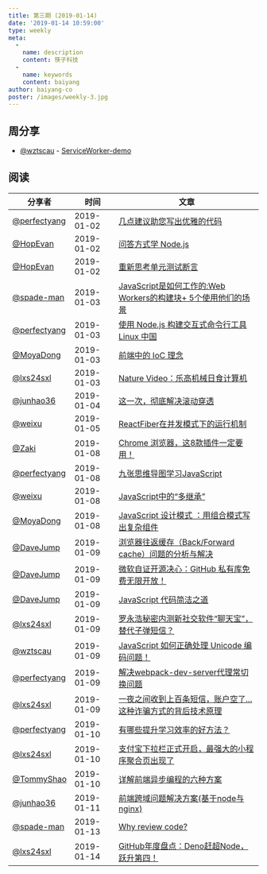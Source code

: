 ```yaml
---
title: 第三期 (2019-01-14)
date: '2019-01-14 10:59:00'
type: weekly
meta:
  -
    name: description
    content: 筷子科技
  -
    name: keywords
    content: baiyang
author: baiyang-co
poster: /images/weekly-3.jpg
---
```


## 周分享

* [@wztscau](https://github.com/wztscau) - [ServiceWorker-demo](https://github.com/wztscau/ServiceWorker-demo)

## 阅读

分享者 | 时间 | 文章
--- | --- | ---
[@perfectyang](https://github.com/perfectyang)       | 2019-01-02 | [几点建议助您写出优雅的代码](https://mp.weixin.qq.com/s/awkq3tbpCERgOwv5eL4LrQ)
[@HopEvan](https://github.com/HopEvan)       | 2019-01-02 | [问答方式学 Node.js](https://juejin.im/post/5c24c9d66fb9a049f43b60da?utm_source=wechat)
[@HopEvan](https://github.com/HopEvan)       | 2019-01-02 | [重新思考单元测试断言](https://juejin.im/post/5c2b0799e51d45690a253f89?utm_source=wechat)
[@spade-man](https://github.com/spademan)       | 2019-01-03 | [JavaScript是如何工作的:Web Workers的构建块+ 5个使用他们的场景](https://segmentfault.com/a/1190000017578650)
[@perfectyang](https://github.com/perfectyang)       | 2019-01-03 | [使用 Node.js 构建交互式命令行工具 Linux 中国](https://mp.weixin.qq.com/s/wdNuvArj6nonKBQrpPoy-A)
[@MoyaDong](https://github.com/byMoya)       | 2019-01-03 | [前端中的 IoC 理念](https://juejin.im/post/5c2c47dcf265da616d544a53)
[@lxs24sxl](https://github.com/lxs24sxl)       | 2019-01-03 | [Nature Video：乐高机械日食计算机](https://mp.weixin.qq.com/s/0j0wNgggVciqlA2qs99FwA)
[@junhao36](https://github.com/junhao36)       | 2019-01-04 | [这一次，彻底解决滚动穿透](https://mp.weixin.qq.com/s/Vr-R4FYLcb7CzDR2pkxzjg)
[@weixu](https://github.com/veici)       | 2019-01-05 | [ReactFiber在并发模式下的运行机制](https://zhuanlan.zhihu.com/p/54042084?utm_source=wechat_session&utm_medium=social&utm_oi=39324099805184)
[@Zaki](https://github.com/860029955)       | 2019-01-08 | [Chrome 浏览器，这8款插件一定要用！](https://juejin.im/post/5c09e78ae51d455fe17604d6)
[@perfectyang](https://github.com/perfectyang)       | 2019-01-08 | [九张思维导图学习JavaScript](https://mp.weixin.qq.com/s/Qu5E3p7JQF-kdjWUMFxQQg)
[@weixu](https://github.com/veici)       | 2019-01-08 | [JavaScript中的“多继承”](https://zhuanlan.zhihu.com/p/34693209?utm_source=wechat_session&utm_medium=social&utm_oi=39324099805184)
[@MoyaDong](https://github.com/byMoya)       | 2019-01-08 | [JavaScript 设计模式 ：用组合模式写出复杂组件](https://juejin.im/post/59e653c46fb9a0452935d715)
[@DaveJump](https://github.com/DaveJump)       | 2019-01-09 | [浏览器往返缓存（Back/Forward cache）问题的分析与解决](https://mp.weixin.qq.com/s/zFR9_PjqMrMPIYi0oAzuvw)
[@DaveJump](https://github.com/DaveJump)       | 2019-01-09 | [微软自证开源决心：GitHub 私有库免费无限开放！](https://mp.weixin.qq.com/s/A9mam6ET-FaizbErh3XgXA)
[@DaveJump](https://github.com/DaveJump)       | 2019-01-09 | [JavaScript 代码简洁之道](https://mp.weixin.qq.com/s/xLW-SzJOJY7dNKjVyq7Jqw)
[@lxs24sxl](https://github.com/lxs24sxl)       | 2019-01-09 | [罗永浩秘密内测新社交软件“聊天宝”，替代子弹短信？](https://36kr.com/p/5171227.html)
[@wztscau](https://github.com/wztscau)       | 2019-01-09 | [JavaScript 如何正确处理 Unicode 编码问题！](https://segmentfault.com/a/1190000017782406)
[@perfectyang](https://github.com/perfectyang)       | 2019-01-09 | [解决webpack-dev-server代理常切换问题](https://juejin.im/post/5c3411c5f265da61764b0d61)
[@lxs24sxl](https://github.com/lxs24sxl)       | 2019-01-09 | [一夜之间收到上百条短信，账户空了... 这种诈骗方式的背后技术原理](https://mp.weixin.qq.com/s/5wVoBzQjBvJ-XyRdDsSikg)
[@perfectyang](https://github.com/perfectyang)       | 2019-01-10 | [有哪些提升学习效率的好方法？](https://mp.weixin.qq.com/s/-ocijfC3gOVEuQl4UujUkg)
[@lxs24sxl](https://github.com/lxs24sxl)       | 2019-01-10 | [支付宝下拉栏正式开启，最强大的小程序聚合页出现了](https://mp.weixin.qq.com/s/tB5AJsh9ffh-xScc7jsg0w)
[@TommyShao](https://github.com/tomieric)       | 2019-01-10 | [详解前端异步编程的六种方案](https://mp.weixin.qq.com/s/Y21LMWcEatoBvtnqvQyxXg)
[@junhao36](https://github.com/junhao36)       | 2019-01-11 | [前端跨域问题解决方案(基于node与nginx)](https://juejin.im/post/5c35f6286fb9a049be5dad82)
[@spade-man](https://github.com/spademan)       | 2019-01-13 | [Why review code?](https://mp.weixin.qq.com/s/5m3bBzFTN82ttEFN5EpBew)
[@lxs24sxl](https://github.com/lxs24sxl)       | 2019-01-14 | [GitHub年度盘点：Deno赶超Node，跃升第四！](https://mp.weixin.qq.com/s/U5RcBUkTWSiazQquTjFeHQ)

